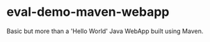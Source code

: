 eval-demo-maven-webapp
======================

Basic but more than a 'Hello World' Java WebApp built using Maven.

